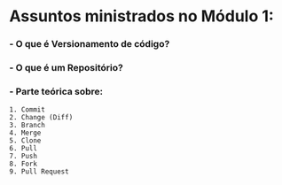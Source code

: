 # Assuntos ministrados no Módulo 1:

### - O que é Versionamento de código?
### - O que é um Repositório?
### - Parte teórica sobre:
    1. Commit
    2. Change (Diff)
    3. Branch
    4. Merge
    5. Clone
    6. Pull
    7. Push
    8. Fork
    9. Pull Request